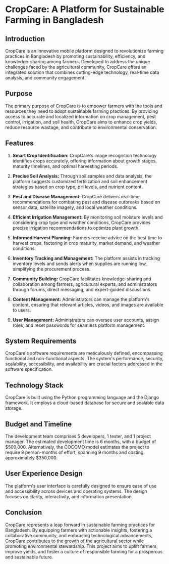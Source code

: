 # CropCare: A Platform for Sustainable Farming in Bangladesh

## Introduction
CropCare is an innovative mobile platform designed to revolutionize farming practices in Bangladesh by promoting sustainability, efficiency, and knowledge-sharing among farmers. Developed to address the unique challenges faced by the agricultural community, CropCare offers an integrated solution that combines cutting-edge technology, real-time data analysis, and community engagement.

## Purpose
The primary purpose of CropCare is to empower farmers with the tools and resources they need to adopt sustainable farming practices. By providing access to accurate and localized information on crop management, pest control, irrigation, and soil health, CropCare aims to enhance crop yields, reduce resource wastage, and contribute to environmental conservation.

## Features
1. **Smart Crop Identification:** CropCare's image recognition technology identifies crops accurately, offering information about growth stages, maturity timelines, and optimal harvesting periods.

2. **Precise Soil Analysis:** Through soil samples and data analysis, the platform suggests customized fertilization and soil enhancement strategies based on crop type, pH levels, and nutrient content.

3. **Pest and Disease Management:** CropCare delivers real-time recommendations for combating pest and disease outbreaks based on sensor data, satellite imagery, and local weather conditions.

4. **Efficient Irrigation Management:** By monitoring soil moisture levels and considering crop type and weather conditions, CropCare provides precise irrigation recommendations to optimize plant growth.

5. **Informed Harvest Planning:** Farmers receive advice on the best time to harvest crops, factoring in crop maturity, market demand, and weather conditions.

6. **Inventory Tracking and Management:** The platform assists in tracking inventory levels and sends alerts when supplies are running low, simplifying the procurement process.

7. **Community Building:** CropCare facilitates knowledge-sharing and collaboration among farmers, agricultural experts, and administrators through forums, direct messaging, and expert-guided discussions.

8. **Content Management:** Administrators can manage the platform's content, ensuring that relevant articles, videos, and images are available to users.

9. **User Management:** Administrators can oversee user accounts, assign roles, and reset passwords for seamless platform management.

## System Requirements
CropCare's software requirements are meticulously defined, encompassing functional and non-functional aspects. The system's performance, security, scalability, accessibility, and availability are crucial factors addressed in the software specification.

## Technology Stack
CropCare is built using the Python programming language and the Django framework. It employs a cloud-based database for secure and scalable data storage.

## Budget and Timeline
The development team comprises 5 developers, 1 tester, and 1 project manager. The estimated development time is 6 months, with a budget of $500,000. Alternatively, the COCOMO model estimates the project to require 8 person-months of effort, spanning 9 months and costing approximately $350,000.

## User Experience Design
The platform's user interface is carefully designed to ensure ease of use and accessibility across devices and operating systems. The design focuses on clarity, interactivity, and information presentation.

## Conclusion
CropCare represents a leap forward in sustainable farming practices for Bangladesh. By equipping farmers with actionable insights, fostering a collaborative community, and embracing technological advancements, CropCare contributes to the growth of the agricultural sector while promoting environmental stewardship. This project aims to uplift farmers, improve yields, and foster a culture of responsible farming for a prosperous and sustainable future.

